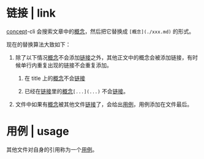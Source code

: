 # 链接 | link

[concept](概念.md)-cli 会搜索文章中的[概念](概念.md)，然后把它替换成 `[概念](./xxx.md)` 的形式。

现在的替换算法大致如下：

1. 除了以下情况[概念](概念.md)不会添加[链接](链接.md)之外，其他正文中的概念会被添加链接，有时候单行内重复出现的链接不会重复添加。
    
    1. 在 title 上的[概念](概念.md)不会[链接](链接.md)

    1. 已经在[链接](链接.md)里的[概念](概念.md)`[...](...)` 不会[链接](链接.md)。

1. 文件中如果有[概念](概念.md)被其他文件[链接](链接.md)了，会给出[用例](链接.md)，用例添加在文件最后。

# 用例 | usage

其他文件对自身的引用称为一个[用例](链接.md)。

